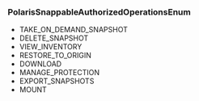 ### PolarisSnappableAuthorizedOperationsEnum
- TAKE_ON_DEMAND_SNAPSHOT
- DELETE_SNAPSHOT
- VIEW_INVENTORY
- RESTORE_TO_ORIGIN
- DOWNLOAD
- MANAGE_PROTECTION
- EXPORT_SNAPSHOTS
- MOUNT
